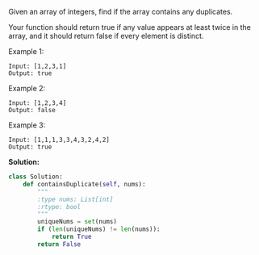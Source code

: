Given an array of integers, find if the array contains any duplicates.

Your function should return true if any value appears at least twice in the array, and it should return false if every element is distinct.

Example 1:
```
Input: [1,2,3,1]
Output: true
```
Example 2:
```
Input: [1,2,3,4]
Output: false
```
Example 3:
```
Input: [1,1,1,3,3,4,3,2,4,2]
Output: true
```

**Solution:**
```python
class Solution:
    def containsDuplicate(self, nums):
        """
        :type nums: List[int]
        :rtype: bool
        """
        uniqueNums = set(nums)
        if (len(uniqueNums) != len(nums)):
            return True
        return False
        
```
